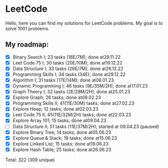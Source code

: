 # LeetCode

Hello, here you can find my solutions for LeetCode problems. My goal is to solve 1001 problems.

## My roadmap:
- [x] Binary Search I;  23 tasks (16E/7M); done at29.11.22
- [x] Leet Code 75 I; 30 tasks (20E/10M); done at19.12.22
- [x] Data Structure I; 33 tasks (26E/7M); done at26.12.22
- [x] Programming Skills I; 34 tasks (34E); done at29.12.22
- [x] Algorithm I; 31 tasks (17E/14M); done at06.01.23
- [x] Dynamic Programming I; 46 tasks (9E/35M/2H); done at17.01.23
- [x] Graph Theory I; 32 tasks (2E/28M/2H); done at25.01.23
- [x] Explore Graph; 26 tasks; done at08.02.23
- [x] Programming Skills II; 41(11E/30M) tasks; done at27.02.23
- [x] Explore Heap; 12 tasks; done at02.03.23
- [x] Leet Code 75 II; 45(11E/32M/2H) tasks; done at22.03.23
- [x] Explore Array 101; 15 tasks; done at09.04.23
- [ ] Data Structure II; 51 tasks (11E/37M/2H); started at 09.04.23 (paused)
- [x] Explore Binary Tree; 14 tasks; done at05.06.23
- [x] Explore Queue & Stack; 19 tasks; done at15.06.23
- [x] Explore Linked List; 15 tasks; done at19.06.23
- [x] Explore Hash Table; 25 tasks; done at26.06.23

Total: 322 (309 unique)